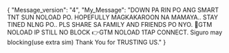 {
    "Message_version": "4",
    "My_Message": "DOWN PA RIN PO ANG SMART TNT SUN NOLOAD PO.
HOPEFULLY MAGKAKAROON NA MAMAYA.. STAY TINED NLNG PO..
PLS SHARE SA FAMILY AND FRIENDS PO NYO. 
💯GTM NOLOAD IP STILL NO BLOCK
👉GTM NOLOAD 1TAP CONNECT. Siguro may blocking(use extra sim)
Thank You for TRUSTING US."
}
